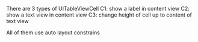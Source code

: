 There are 3 types of UITableViewCell
C1: show a label in content view
C2: show a text view in content view
C3: change height of cell up to content of text view

All of them use auto layout constrains